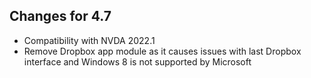 ## Changes for 4.7 ##

* Compatibility with NVDA 2022.1
* Remove Dropbox app module as it causes issues with last Dropbox interface and Windows 8 is not supported by Microsoft

